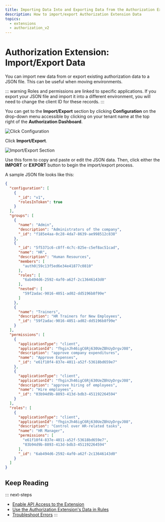 ```yaml
---
title: Importing Data Into and Exporting Data from the Authorization Extension
description: How to import/export Authorization Extension Data
topics:
  - extensions
  - authorization_v2
---
```


# Authorization Extension: Import/Export Data

You can import new data from or export existing authorization data to a JSON file. This can be useful when moving environments. 

::: warning
Roles and permissions are linked to specific applications. If you export your JSON file and import it into a different environment, you will need to change the client ID for these records.
:::

You can get to the **Import/Export** section by clicking **Configuration** on the drop-down menu accessible by clicking on your tenant name at the top right of the **Authorization Dashboard**.

![Click Configuration](/media/articles/extensions/authorization/click-configuration.png)

Click **Import/Export**.

![Import/Export Section](/media/articles/extensions/authorization/import-export.png)

Use this form to copy and paste or edit the JSON data. Then, click either the **IMPORT** or **EXPORT** button to begin the import/export process.

A sample JSON file looks like this:

```json
{
  "configuration": [
    {
      "_id": "v1",
      "rolesInToken": true
    }
  ],
  "groups": [
    {
      "name": "Admin",
      "description": "Administrators of the company",
      "_id": "f185e4aa-0c28-4da7-8639-ae998512c838"
    },
    {
      "_id": "5f5371c6-c8ff-4c7c-825e-c5ef8ac51cad",
      "name": "HR",
      "description": "Human Resources",
      "members": [
        "auth0|59c13f5ed6e34e41877c0810"
      ],
      "roles": [
        "6ab494d6-2592-4af0-a62f-2c13646143d0"
      ],
      "nested": [
        "59f2adac-9016-4051-ad02-dd5196b8f99e"
      ]
    },
    {
      "name": "Trainers",
      "description": "HR Trainers for New Employees",
      "_id": "59f2adac-9016-4051-ad02-dd5196b8f99e"
    }
  ],
  "permissions": [
    {
      "applicationType": "client",
      "applicationId": "fhginJh46igC6Rj630UeZBhUyDrgvJ08",
      "description": "approve company expenditures",
      "name": "Approve Expenses",
      "_id": "e61f10f4-837e-4011-a52f-53618bd659e7"
    },
    {
      "applicationType": "client",
      "applicationId": "fhginJh46igC6Rj630UeZBhUyDrgvJ08",
      "description": "approve hiring of employees",
      "name": "Hire employees",
      "_id": "03b94d9b-8893-413d-bdb3-451192264594"
    }
  ],
  "roles": [
    {
      "applicationType": "client",
      "applicationId": "fhginJh46igC6Rj630UeZBhUyDrgvJ08",
      "description": "Control over HR-related tasks",
      "name": "HR Manager",
      "permissions": [
        "e61f10f4-837e-4011-a52f-53618bd659e7",
        "03b94d9b-8893-413d-bdb3-451192264594"
      ],
      "_id": "6ab494d6-2592-4af0-a62f-2c13646143d0"
    }
  ]
}
```

## Keep Reading

::: next-steps
* [Enable API Access to the Extension](/extensions/authorization-extension/v2/api-access)
* [Use the Authorization Extension's Data in Rules](/extensions/authorization-extension/v2/rules)
* [Troubleshoot Errors](/extensions/authorization-extension/v2/troubleshooting)
:::